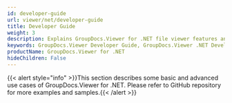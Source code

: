 ```yaml
---
id: developer-guide
url: viewer/net/developer-guide
title: Developer Guide
weight: 3
description: Explains GroupDocs.Viewer for .NET file viewer features and shows how to view PDF, Word, Excel, PowerPoint documents inside your .NET applications
keywords: GroupDocs.Viewer Developer Guide, GroupDocs.Viewer .NET Developer Guide, GroupDocs.Viewer Developer Guide C#, Using GroupDocs.Viewer for .NET, GroupDocs.Viewer for .NET use cases
productName: GroupDocs.Viewer for .NET
hideChildren: False
---
```

{{< alert style="info" >}}This section describes some basic and advanced use cases of GroupDocs.Viewer for .NET. Please refer to GitHub repository for more examples and samples.{{< /alert >}}
